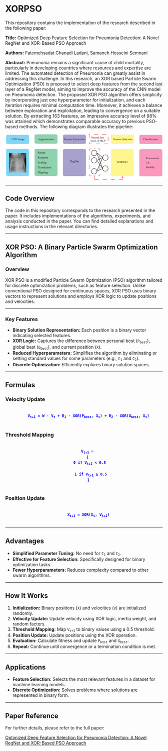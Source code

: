 # XORPSO

This repository contains the implementation of the research described in the following paper:

**Title:** Optimized Deep Feature Selection for Pneumonia Detection: A Novel RegNet and XOR-Based PSO Approach

**Authors:** Fatemehsadat Ghanadi Ladani, Samaneh Hosseini Semnani

**Abstract:** Pneumonia remains a significant cause of child mortality, particularly in developing countries where resources and expertise are limited. The automated detection of Pneumonia can greatly assist in addressing this challenge. In this research, an XOR based Particle Swarm Optimization (PSO) is proposed
to select deep features from the second last layer of a RegNet model, aiming to improve the accuracy of the CNN model on Pneumonia detection. The proposed XOR PSO algorithm offers simplicity by incorporating just one hyperparameter for initialization, and each iteration requires minimal computation time. Moreover, it achieves a balance between exploration and exploitation, leading to convergence on a suitable solution. By extracting 163 features, an impressive accuracy level of 98% was attained which demonstrates comparable accuracy to previous PSO-based methods. The following diagram illustrates the pipeline:

![Pipeline Overview](PN_pip.png)


---

## Code Overview

The code in this repository corresponds to the research presented in the paper. It includes implementations of the algorithms, experiments, and analysis conducted in the paper. You can find detailed explanations and usage instructions in the relevant directories.


---


## XOR PSO: A Binary Particle Swarm Optimization Algorithm

### Overview

XOR PSO is a modified Particle Swarm Optimization (PSO) algorithm tailored for discrete optimization problems, such as feature selection. Unlike conventional PSO designed for continuous spaces, XOR PSO uses binary vectors to represent solutions and employs XOR logic to update positions and velocities.

---

### Key Features
<ul>
  <li><strong>Binary Solution Representation:</strong> Each position is a binary vector indicating selected features.</li>
  <li><strong>XOR Logic:</strong> Captures the difference between personal best (<code>P<sub>best</sub></code>), global best (<code>G<sub>best</sub></code>), and current position (<code>X</code>).</li>
  <li><strong>Reduced Hyperparameters:</strong> Simplifies the algorithm by eliminating or setting standard values for some parameters (e.g., <code>C<sub>1</sub></code> and <code>C<sub>2</sub></code>).</li>
  <li><strong>Discrete Optimization:</strong> Efficiently explores binary solution spaces.</li>
</ul>

---

## Formulas

### Velocity Update
<p align="center">
  <code style="color:blue; font-weight:bold;">
    V<sub>t+1</sub> = W · V<sub>t</sub> + R<sub>1</sub> · XOR(P<sub>best</sub>, X<sub>t</sub>) + R<sub>2</sub> · XOR(G<sub>best</sub>, X<sub>t</sub>)
  </code>
</p>

### Threshold Mapping
<p align="center">
  <code style="color:blue; font-weight:bold;">
    V<sub>t+1</sub> = 
    { 
      0 if V<sub>t+1</sub> &lt; 0.5 <br>
      1 if V<sub>t+1</sub> ≥ 0.5
    }
  </code>
</p>

### Position Update
<p align="center">
  <code style="color:blue; font-weight:bold;">
    X<sub>t+1</sub> = XOR(X<sub>t</sub>, V<sub>t+1</sub>)
  </code>
</p>

---

## Advantages
<ul>
  <li><strong>Simplified Parameter Tuning:</strong> No need for <code>C<sub>1</sub></code> and <code>C<sub>2</sub></code>.</li>
  <li><strong>Effective for Feature Selection:</strong> Specifically designed for binary optimization tasks.</li>
  <li><strong>Fewer Hyperparameters:</strong> Reduces complexity compared to other swarm algorithms.</li>
</ul>

---

## How It Works
<ol>
  <li><strong>Initialization:</strong> Binary positions (<code>X</code>) and velocities (<code>V</code>) are initialized randomly.</li>
  <li><strong>Velocity Update:</strong> Update velocity using XOR logic, inertia weight, and random factors.</li>
  <li><strong>Threshold Mapping:</strong> Map <code>V<sub>t+1</sub></code> to binary values using a 0.5 threshold.</li>
  <li><strong>Position Update:</strong> Update positions using the XOR operation.</li>
  <li><strong>Evaluation:</strong> Calculate fitness and update <code>P<sub>best</sub></code> and <code>G<sub>best</sub></code>.</li>
  <li><strong>Repeat:</strong> Continue until convergence or a termination condition is met.</li>
</ol>

---

## Applications
<ul>
  <li><strong>Feature Selection:</strong> Selects the most relevant features in a dataset for machine learning models.</li>
  <li><strong>Discrete Optimization:</strong> Solves problems where solutions are represented in binary form.</li>
</ul>

---
## Paper Reference

For further details, please refer to the full paper:

[Optimized Deep Feature Selection for Pneumonia Detection: A Novel RegNet and XOR-Based PSO Approach](https://arxiv.org/pdf/2309.00147.pdf)


